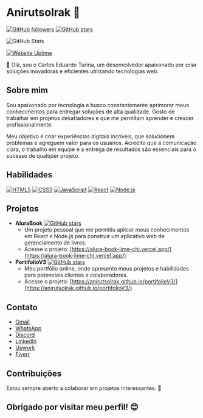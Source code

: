 # Anirutsolrak 👋

[![GitHub followers](https://img.shields.io/github/followers/anirutsolrak?style=social)](https://github.com/anirutsolrak)
[![GitHub stars](https://img.shields.io/github/stars/anirutsolrak/anirutsolrak?style=social)](https://github.com/anirutsolrak/anirutsolrak)

<!-- stats -->
![GitHub Stats](https://github-readme-stats.vercel.app/api?username=anirutsolrak&theme=blue-green)
<!-- endstats -->

[![Website Uptime](https://img.shields.io/website-up-down-green-red/http/monip.org.svg)](https://monip.org)

👋 Olá, sou o Carlos Eduardo Turina, um desenvolvedor apaixonado por criar soluções inovadoras e eficientes utilizando tecnologias web.

## Sobre mim

Sou apaixonado por tecnologia e busco constantemente aprimorar meus conhecimentos para entregar soluções de alta qualidade. Gosto de trabalhar em projetos desafiadores e que me permitam aprender e crescer profissionalmente. 

Meu objetivo é criar experiências digitais incríveis, que solucionem problemas e agreguem valor para os usuários. Acredito que a comunicação clara, o trabalho em equipe e a entrega de resultados são essenciais para o sucesso de qualquer projeto.

## Habilidades

[![HTML5](https://img.shields.io/badge/html5-E34F26.svg?style=flat&logo=html5&logoColor=white)](https://www.w3.org/html/)
[![CSS3](https://img.shields.io/badge/css3-1572B6.svg?style=flat&logo=css3&logoColor=white)](https://www.w3.org/Style/CSS/)
[![JavaScript](https://img.shields.io/badge/JavaScript-F7DF1E.svg?style=flat&logo=javascript&logoColor=white)](https://www.javascript.com/)
[![React](https://img.shields.io/badge/React-61DAFB.svg?style=flat&logo=react&logoColor=white)](https://reactjs.org/)
[![Node.js](https://img.shields.io/badge/Node.js-43853D.svg?style=flat&logo=nodejs&logoColor=white)](https://nodejs.org/)

## Projetos

* **AluraBook** [![GitHub stars](https://img.shields.io/github/stars/anirutsolrak/alura-book?style=social)](https://github.com/anirutsolrak/alura-book)
  * Um projeto pessoal que me permitiu aplicar meus conhecimentos em React e Node.js para construir um aplicativo web de gerenciamento de livros.
  * Acesse o projeto: [https://alura-book-lime-chi.vercel.app/](https://alura-book-lime-chi.vercel.app/)
* **PortifolioV3** [![GitHub stars](https://img.shields.io/github/stars/anirutsolrak/portifolioV3?style=social)](https://github.com/anirutsolrak/portifolioV3)
  * Meu portfólio online, onde apresento meus projetos e habilidades para potenciais clientes e colaboradores.
  * Acesse o projeto: [https://anirutsolrak.github.io/portifolioV3/](https://anirutsolrak.github.io/portifolioV3/)

## Contato

* [Gmail](mailto:carloseduardoturina@gmail.com)
* [WhatsApp](https://wa.me/+5511939621151)
* [Discord](https://discordapp.com/users/anirutsolrak)
* [LinkedIn](https://www.linkedin.com/in/carlos-eduardo-turina-014a5425b?utm_source=share&utm_campaign=share_via&utm_content=profile&utm_medium=android_app)
* [Upwork](https://www.upwork.com/freelancers/~01685c2af23c38f15f)
* [Fiverr](https://br.fiverr.com/anirutsolrak)

## Contribuições

Estou sempre aberto a colaborar em projetos interessantes. 🤝

## Obrigado por visitar meu perfil! 😊
